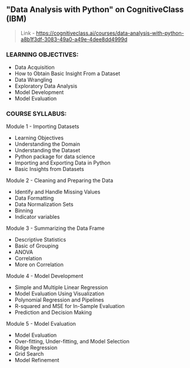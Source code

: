 ## "Data Analysis with Python" on CognitiveClass (IBM)
> Link - https://cognitiveclass.ai/courses/data-analysis-with-python-a8b1f3df-3083-49a0-a49e-4dee8dd4999d

### LEARNING OBJECTIVES:
* Data Acquisition
* How to Obtain Basic Insight From a Dataset
* Data Wrangling
* Exploratory Data Analysis
* Model Development
* Model Evaluation

### COURSE SYLLABUS:
Module 1 - Importing Datasets
* Learning Objectives
* Understanding the Domain
* Understanding the Dataset
* Python package for data science
* Importing and Exporting Data in Python
* Basic Insights from Datasets

Module 2 - Cleaning and Preparing the Data
* Identify and Handle Missing Values
* Data Formatting
* Data Normalization Sets
* Binning
* Indicator variables

Module 3 - Summarizing the Data Frame
* Descriptive Statistics
* Basic of Grouping
* ANOVA
* Correlation
* More on Correlation

Module 4 - Model Development
* Simple and Multiple Linear Regression
* Model Evaluation Using Visualization
* Polynomial Regression and Pipelines
* R-squared and MSE for In-Sample Evaluation
* Prediction and Decision Making

Module 5 - Model Evaluation
* Model  Evaluation
* Over-fitting, Under-fitting, and Model Selection
* Ridge Regression
* Grid Search
* Model Refinement
